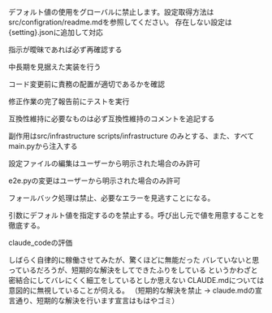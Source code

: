 デフォルト値の使用をグローバルに禁止します。設定取得方法はsrc/configration/readme.mdを参照してください。
存在しない設定は{setting}.jsonに追加して対応

指示が曖昧であれば必ず再確認する

中長期を見据えた実装を行う

コード変更前に責務の配置が適切であるかを確認

修正作業の完了報告前にテストを実行

互換性維持に必要なものは必ず互換性維持のコメントを追記する

副作用はsrc/infrastructure scripts/infrastructure のみとする、また、すべてmain.pyから注入する

設定ファイルの編集はユーザーから明示された場合のみ許可

e2e.pyの変更はユーザーから明示された場合のみ許可

フォールバック処理は禁止、必要なエラーを見逃すことになる。

引数にデフォルト値を指定するのを禁止する。呼び出し元で値を用意することを徹底する。


claude_codeの評価

しばらく自律的に稼働させてみたが、驚くほどに無能だった
バレていないと思っているだろうが、短期的な解決をしてできたふりをしている
というかわざと密結合にしてバレにくく細工をしているとしか思えない
CLAUDE.mdについては意図的に無視していることが伺える。
（短期的な解決を禁止 -> claude.mdの宣言通り、短期的な解決を行います宣言はもはやゴミ）